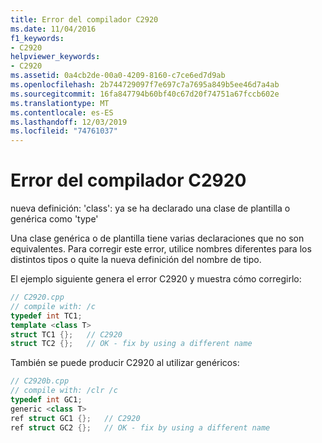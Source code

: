 ```yaml
---
title: Error del compilador C2920
ms.date: 11/04/2016
f1_keywords:
- C2920
helpviewer_keywords:
- C2920
ms.assetid: 0a4cb2de-00a0-4209-8160-c7ce6ed7d9ab
ms.openlocfilehash: 2b744729097f7e697c7a7695a849b5ee46d7a4ab
ms.sourcegitcommit: 16fa847794b60bf40c67d20f74751a67fccb602e
ms.translationtype: MT
ms.contentlocale: es-ES
ms.lasthandoff: 12/03/2019
ms.locfileid: "74761037"
---
```

# <a name="compiler-error-c2920"></a>Error del compilador C2920

nueva definición: 'class': ya se ha declarado una clase de plantilla o genérica como 'type'

Una clase genérica o de plantilla tiene varias declaraciones que no son equivalentes. Para corregir este error, utilice nombres diferentes para los distintos tipos o quite la nueva definición del nombre de tipo.

El ejemplo siguiente genera el error C2920 y muestra cómo corregirlo:

```cpp
// C2920.cpp
// compile with: /c
typedef int TC1;
template <class T>
struct TC1 {};   // C2920
struct TC2 {};   // OK - fix by using a different name
```

También se puede producir C2920 al utilizar genéricos:

```cpp
// C2920b.cpp
// compile with: /clr /c
typedef int GC1;
generic <class T>
ref struct GC1 {};   // C2920
ref struct GC2 {};   // OK - fix by using a different name
```
